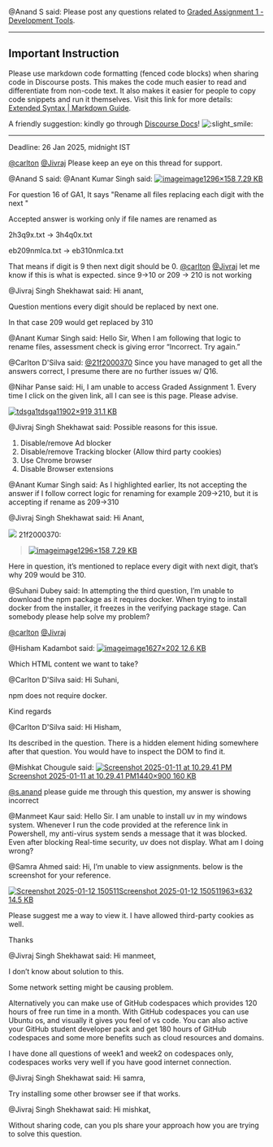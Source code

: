 @Anand S said: Please post any questions related to [Graded Assignment 1 \- Development Tools](https://exam.sanand.workers.dev/tds-2025-01-ga1).




---


Important Instruction
---------------------


Please use markdown code formatting (fenced code blocks) when sharing code in Discourse posts. This makes the code much easier to read and differentiate from non\-code text. It also makes it easier for people to copy code snippets and run it themselves. Visit this link for more details: [Extended Syntax \| Markdown Guide](https://www.markdownguide.org/extended-syntax/#fenced-code-blocks).


A friendly suggestion: kindly go through [Discourse Docs](/c/docs-discourse/45)! ![:slight_smile:](https://emoji.discourse-cdn.com/google/slight_smile.png?v=12 ":slight_smile:")




---


Deadline: 26 Jan 2025, midnight IST


[@carlton](/u/carlton) [@Jivraj](/u/jivraj) Please keep an eye on this thread for support.


@Anand S said: 
@Anant Kumar Singh said: [![image](https://europe1.discourse-cdn.com/flex013/uploads/iitm/original/3X/f/8/f8af7c6e2fe001c8bf000605b52c903e1b0e6fe1.png)image1296×158 7\.29 KB](https://europe1.discourse-cdn.com/flex013/uploads/iitm/original/3X/f/8/f8af7c6e2fe001c8bf000605b52c903e1b0e6fe1.png "image")  

For question 16 of GA1, It says "Rename all files replacing each digit with the next "  

Accepted answer is working only if file names are renamed as  

2h3q9x.txt → 3h4q0x.txt  

eb209nmlca.txt → eb310nmlca.txt  

That means if digit is 9 then next digit should be 0\. [@carlton](/u/carlton) [@Jivraj](/u/jivraj) let me know if this is what is expected. since 9\-\>10 or 209 → 210 is not working


@Jivraj Singh Shekhawat said: Hi anant,


Question mentions every digit should be replaced by next one.


In that case 209 would get replaced by 310


@Anant Kumar Singh said: Hello Sir, When I am following that logic to rename files, assessment check is giving error “Incorrect. Try again.”


@Carlton D'Silva said: [@21f2000370](/u/21f2000370) Since you have managed to get all the answers correct, I presume there are no further issues w/ Q16\.


@Nihar Panse said: Hi, I am unable to access Graded Assignment 1\. Every time I click on the given link, all I can see is this page. Please advise.  

[![tdsga1](https://europe1.discourse-cdn.com/flex013/uploads/iitm/optimized/3X/7/b/7be5e1eb5ea66bf30d3a3ebb32850f99e077bcb5_2_690x333.png)tdsga11902×919 31\.1 KB](https://europe1.discourse-cdn.com/flex013/uploads/iitm/original/3X/7/b/7be5e1eb5ea66bf30d3a3ebb32850f99e077bcb5.png "tdsga1")


@Jivraj Singh Shekhawat said: Possible reasons for this issue.


1. Disable/remove Ad blocker
2. Disable/remove Tracking blocker (Allow third party cookies)
3. Use Chrome browser
4. Disable Browser extensions


@Anant Kumar Singh said: As I highlighted earlier, Its not accepting the answer if I follow correct logic for renaming for example 209\-\>210, but it is accepting if rename as 209\-\>310


@Jivraj Singh Shekhawat said: Hi Anant,





![](https://dub1.discourse-cdn.com/flex013/user_avatar/discourse.onlinedegree.iitm.ac.in/21f2000370/48/87_2.png) 21f2000370:

> [![image](https://europe1.discourse-cdn.com/flex013/uploads/iitm/original/3X/f/8/f8af7c6e2fe001c8bf000605b52c903e1b0e6fe1.png)image1296×158 7\.29 KB](https://europe1.discourse-cdn.com/flex013/uploads/iitm/original/3X/f/8/f8af7c6e2fe001c8bf000605b52c903e1b0e6fe1.png "image")



Here in question, it’s mentioned to replace every digit with next digit, that’s why 209 would be 310\.


@Suhani Dubey said: In attempting the third question, I’m unable to download the npm package as it requires docker. When trying to install docker from the installer, it freezes in the verifying package stage. Can somebody please help solve my problem?


[@carlton](/u/carlton) [@Jivraj](/u/jivraj)


@Hisham Kadambot said: [![image](https://europe1.discourse-cdn.com/flex013/uploads/iitm/optimized/3X/f/6/f608128ef0d30f88223b247f1c02394c91943015_2_690x85.png)image1627×202 12\.6 KB](https://europe1.discourse-cdn.com/flex013/uploads/iitm/original/3X/f/6/f608128ef0d30f88223b247f1c02394c91943015.png "image")  

Which HTML content we want to take?


@Carlton D'Silva said: Hi Suhani,


npm does not require docker.


Kind regards


@Carlton D'Silva said: Hi Hisham,


Its described in the question. There is a hidden element hiding somewhere after that question. You would have to inspect the DOM to find it.


@Mishkat Chougule said: [![Screenshot 2025-01-11 at 10.29.41 PM](https://europe1.discourse-cdn.com/flex013/uploads/iitm/optimized/3X/7/7/7762e0cad9334545b58855946414228e23ffccae_2_690x431.png)Screenshot 2025\-01\-11 at 10\.29\.41 PM1440×900 160 KB](https://europe1.discourse-cdn.com/flex013/uploads/iitm/original/3X/7/7/7762e0cad9334545b58855946414228e23ffccae.png "Screenshot 2025-01-11 at 10.29.41 PM")  

[@s.anand](/u/s.anand) please guide me through this question, my answer is showing incorrect


@Manmeet Kaur said: Hello Sir. I am unable to install uv in my windows system. Whenever I run the code provided at the reference link in Powershell, my anti\-virus system sends a message that it was blocked. Even after blocking Real\-time security, uv does not display. What am I doing wrong?


@Samra Ahmed said: Hi, I’m unable to view assignments. below is the screenshot for your reference.  

[![Screenshot 2025-01-12 150511](https://europe1.discourse-cdn.com/flex013/uploads/iitm/original/3X/9/5/95373e67b4815fb1ee37cdb8b9157ed558cffccc.png)Screenshot 2025\-01\-12 150511963×632 14\.5 KB](https://europe1.discourse-cdn.com/flex013/uploads/iitm/original/3X/9/5/95373e67b4815fb1ee37cdb8b9157ed558cffccc.png "Screenshot 2025-01-12 150511")


Please suggest me a way to view it. I have allowed third\-party cookies as well.


Thanks


@Jivraj Singh Shekhawat said: Hi manmeet,


I don’t know about solution to this.  

Some network setting might be causing problem.


Alternatively you can make use of GitHub codespaces which provides 120 hours of free run time in a month. With GitHub codespaces you can use Ubuntu os, and visually it gives you feel of vs code. You can also active your GitHub student developer pack and get 180 hours of GitHub codespaces and some more benefits such as cloud resources and domains.


I have done all questions of week1 and week2 on codespaces only, codespaces works very well if you have good internet connection.


@Jivraj Singh Shekhawat said: Hi samra,


Try installing some other browser see if that works.


@Jivraj Singh Shekhawat said: Hi mishkat,


Without sharing code, can you pls share your approach how you are trying to solve this question.

